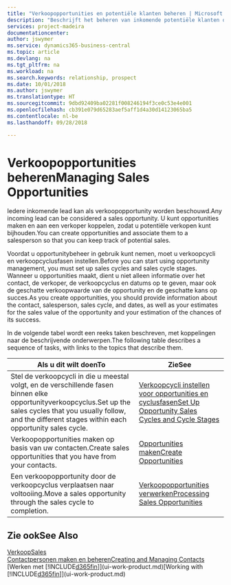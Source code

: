 ```yaml
---
title: "Verkoopopportunities en potentiële klanten beheren | Microsoft Docs"
description: "Beschrijft het beheren van inkomende potentiële klanten of verkoopopportunity's in Business Central en het koppelen van de opportunity aan een verkoper om toekomstige verkopen te traceren."
services: project-madeira
documentationcenter: 
author: jswymer
ms.service: dynamics365-business-central
ms.topic: article
ms.devlang: na
ms.tgt_pltfrm: na
ms.workload: na
ms.search.keywords: relationship, prospect
ms.date: 10/01/2018
ms.author: jswymer
ms.translationtype: HT
ms.sourcegitcommit: 9dbd92409ba02281f008246194f3ce0c53e4e001
ms.openlocfilehash: cb391e079d65283aef5aff1d4a30d14123065ba5
ms.contentlocale: nl-be
ms.lasthandoff: 09/28/2018

---
```

# <a name="managing-sales-opportunities"></a><span data-ttu-id="1617c-103">Verkoopopportunities beheren</span><span class="sxs-lookup"><span data-stu-id="1617c-103">Managing Sales Opportunities</span></span>
<span data-ttu-id="1617c-104">Iedere inkomende lead kan als verkoopopportunity worden beschouwd.</span><span class="sxs-lookup"><span data-stu-id="1617c-104">Any incoming lead can be considered a sales opportunity.</span></span> <span data-ttu-id="1617c-105">U kunt opportunities maken en aan een verkoper koppelen, zodat u potentiële verkopen kunt bijhouden.</span><span class="sxs-lookup"><span data-stu-id="1617c-105">You can create opportunities and associate them to a salesperson so that you can keep track of potential sales.</span></span>

<span data-ttu-id="1617c-106">Voordat u opportunitybeheer in gebruik kunt nemen, moet u verkoopcycli en verkoopcyclusfasen instellen.</span><span class="sxs-lookup"><span data-stu-id="1617c-106">Before you can start using opportunity management, you must set up sales cycles and sales cycle stages.</span></span> <span data-ttu-id="1617c-107">Wanneer u opportunities maakt, dient u niet alleen informatie over het contact, de verkoper, de verkoopcyclus en datums op te geven, maar ook de geschatte verkoopwaarde van de opportunity en de geschatte kans op succes.</span><span class="sxs-lookup"><span data-stu-id="1617c-107">As you create opportunities, you should provide information about the contact, salesperson, sales cycle, and dates, as well as your estimates for the sales value of the opportunity and your estimation of the chances of its success.</span></span>

<span data-ttu-id="1617c-108">In de volgende tabel wordt een reeks taken beschreven, met koppelingen naar de beschrijvende onderwerpen.</span><span class="sxs-lookup"><span data-stu-id="1617c-108">The following table describes a sequence of tasks, with links to the topics that describe them.</span></span>

| <span data-ttu-id="1617c-109">Als u dit wilt doen</span><span class="sxs-lookup"><span data-stu-id="1617c-109">To</span></span> | <span data-ttu-id="1617c-110">Zie</span><span class="sxs-lookup"><span data-stu-id="1617c-110">See</span></span> |
| --- | --- |
| <span data-ttu-id="1617c-111">Stel de verkoopcycli in die u meestal volgt, en de verschillende fasen binnen elke opportunityverkoopcyclus.</span><span class="sxs-lookup"><span data-stu-id="1617c-111">Set up the sales cycles that you usually follow, and the different stages within each opportunity sales cycle.</span></span> |[<span data-ttu-id="1617c-112">Verkoopcycli instellen voor opportunities en cyclusfasen</span><span class="sxs-lookup"><span data-stu-id="1617c-112">Set Up Opportunity Sales Cycles and Cycle Stages</span></span>](marketing-how-setup-opportunity-sales-cycles-stages.md) |
| <span data-ttu-id="1617c-113">Verkoopopportunities maken op basis van uw contacten.</span><span class="sxs-lookup"><span data-stu-id="1617c-113">Create sales opportunities that you have from your contacts.</span></span> |[<span data-ttu-id="1617c-114">Opportunities maken</span><span class="sxs-lookup"><span data-stu-id="1617c-114">Create Opportunities</span></span>](marketing-how-create-opportunities.md) |
| <span data-ttu-id="1617c-115">Een verkoopopportunity door de verkoopcyclus verplaatsen naar voltooiing.</span><span class="sxs-lookup"><span data-stu-id="1617c-115">Move a sales opportunity through the sales cycle to completion.</span></span> |[<span data-ttu-id="1617c-116">Verkoopopportunities verwerken</span><span class="sxs-lookup"><span data-stu-id="1617c-116">Processing Sales Opportunities</span></span>](marketing-processing-sales-opportunities.md) |

## <a name="see-also"></a><span data-ttu-id="1617c-117">Zie ook</span><span class="sxs-lookup"><span data-stu-id="1617c-117">See Also</span></span>
[<span data-ttu-id="1617c-118">Verkoop</span><span class="sxs-lookup"><span data-stu-id="1617c-118">Sales</span></span>](sales-manage-sales.md)  
[<span data-ttu-id="1617c-119">Contactpersonen maken en beheren</span><span class="sxs-lookup"><span data-stu-id="1617c-119">Creating and Managing Contacts</span></span>](marketing-contacts.md)  
<span data-ttu-id="1617c-120">[Werken met [!INCLUDE[d365fin](includes/d365fin_md.md)]](ui-work-product.md)</span><span class="sxs-lookup"><span data-stu-id="1617c-120">[Working with [!INCLUDE[d365fin](includes/d365fin_md.md)]](ui-work-product.md)</span></span>


